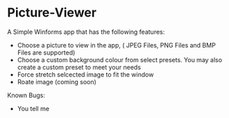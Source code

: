# Picture-Viewer
 
A Simple Winforms app that has the following features:
 
 - Choose a picture to view in the app, (
   JPEG Files, 
   PNG Files and 
   BMP Files are supported)
 - Choose a custom background colour from select presets. You may also create a custom preset to meet your needs
 - Force stretch selcected image to fit the window
 - Roate image (coming soon)

Known Bugs:
 - You tell me
 
